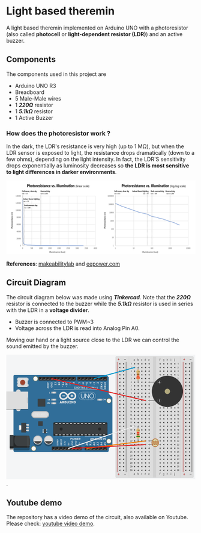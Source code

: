 # Light based theremin

A light based theremin implemented on Arduino UNO with a photoresistor (also called **photocell** or **light-dependent resistor (LDR)**) and an active buzzer.

## Components

The components used in this project are

- Arduino UNO R3
- Breadboard
- 5 Male-Male wires
- 1 ***220Ω*** resistor
- 1 ***5.1kΩ*** resistor
- 1 Active Buzzer

### How does the photoresistor work ?

In the dark, the LDR's resistance is very high (up to 1 MΩ), but when the LDR sensor is exposed to light, the resistance drops dramatically (down to a few ohms), depending on the light intensity. In fact, the LDR'S sensitivity drops exponentially as luminosity decreases so **the LDR is most sensitive to light differences in darker environments**.

![Resistance vs Luminosity](LDR_curve.png "LDR curve")

**References**: [makeabilitylab](https://makeabilitylab.github.io/physcomp/sensors/photoresistors.html) and [eepower.com](https://eepower.com/resistor-guide/resistor-types/photo-resistor/)

## Circuit Diagram

The circuit diagram below was made using ***Tinkercad***. Note that the ***220Ω*** resistor is connected to the buzzer while the ***5.1kΩ*** resistor is used in series with the LDR in a **voltage divider**.

- Buzzer is connected to PWM~3
- Voltage across the LDR is read into Analog Pin A0.

Moving our hand or a light source close to the LDR we can control the sound emitted by the buzzer.

![circuit diagram](diagram.png "Circuit diagram").

## Youtube demo

The repository has a video demo of the circuit, also available on Youtube. Please check: [youtube video demo](https://youtube.com/shorts/AFjBHGkOjxY).